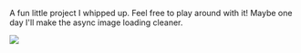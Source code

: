 A fun little project I whipped up. Feel free to play around with it! Maybe one day I'll make the async image loading cleaner.

<img src="http://i.imgur.com/zJ7X4EB.png"></img>